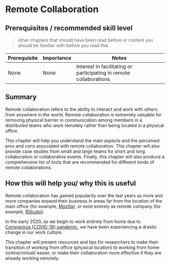 # Remote Collaboration

## Prerequisites / recommended skill level
> other chapters that should have been read before or content you should be familiar with before you read this

| Prerequisite | Importance | Notes |
| -------------|----------|------|
| None | None | Interest in facilitating or participating in remote collaborations |

## Summary

Remote collaboration refers to the ability to interact and work with others from anywhere in the world.
Remote collaboration is extremely valuable for removing physical barrier in communication among members in a distributed teams who work remotely rather than being located in a physical office.

This chapter will help you understand the main aspects and the perceived pros and cons associated with remote collaboration.
This chapter will also provide case studies from small and large teams for short and long collaboration or collaborative events.
Finally, this chapter will also produce a comprehensive list of tools that are recommended for different kinds of remote collaborations.

## How this will help you/ why this is useful
Remote collaboration has gained popularity over the last years as more and more companies expand their business in areas far from the location of the main office (for example, [Mozilla](https://www.mozilla.org/en-GB/)), or exist entirely as remote company (for example, [RStudio](https://rstudio.com/about/)).

In the early 2020, as we begin to work entirely from home due to [Coronavirus (COVID-19) pandemic](https://www.who.int/emergencies/diseases/novel-coronavirus-2019), we have been experiencing a drastic change in our work culture.

This chapter will present resources and tips for researchers to make their transition of working from office (physical location) to working from home (online/virtual) easier, or make their collaboration more effective if they are already working remotely.
